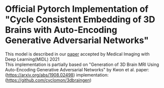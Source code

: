 # Official Pytorch Implementation of "Cycle Consistent Embedding of 3D Brains with Auto-Encoding Generative Adversarial Networks" 
This model is described in our [paper](https://openreview.net/pdf?id=jgBzGIG-kB) accepted by Medical Imaging with Deep Learning(MIDL) 2021 <br>
This implementation is partially based on "Generation of 3D Brain MRI Using Auto-Encoding Generative Adversarial Networks" by Kwon et al. 
paper: (https://arxiv.org/abs/1908.02498)
implementation: (https://github.com/cyclomon/3dbraingen)
